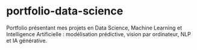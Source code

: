 # portfolio-data-science
Portfolio présentant mes projets en Data Science, Machine Learning et Intelligence Artificielle : modélisation prédictive, vision par ordinateur, NLP et IA générative.

